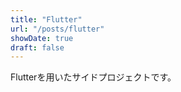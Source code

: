 ```yaml
---
title: "Flutter"
url: "/posts/flutter"
showDate: true
draft: false
---
```


Flutterを用いたサイドプロジェクトです。
